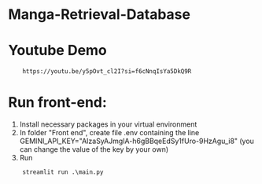 # Manga-Retrieval-Database
# Youtube Demo
```
    https://youtu.be/y5pOvt_cl2I?si=f6cNnqIsYa5DkQ9R
```
# Run front-end:
1. Install necessary packages in your virtual environment
2. In folder "Front end", create file .env containing the line GEMINI_API_KEY="AIzaSyAJmgIA-h6gBBqeEdSy1fUro-9HzAgu_i8" (you can change the value of the key by your own)
3. Run
```
    streamlit run .\main.py
```